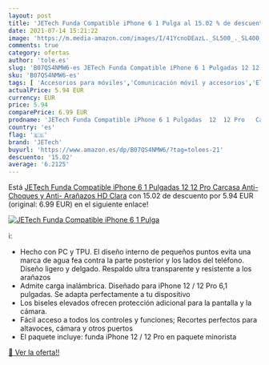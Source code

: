 ```yaml
---
layout: post
title: 'JETech Funda Compatible iPhone 6 1 Pulga al 15.02 % de descuento'
date: 2021-07-14 15:21:22
image: 'https://m.media-amazon.com/images/I/41YcnoDEazL._SL500_._SL400_.jpg'
comments: true
category: ofertas
author: 'tole.es'
slug: 'B07QS4NMW6-es JETech Funda Compatible iPhone 6 1 Pulgadas 12 12 Pro...'
sku: 'B07QS4NMW6-es'
tags: [ 'Accesorios para móviles','Comunicación móvil y accesorios','Electrónica','Fundas y carcasas para teléfonos móviles','iphone','jetech', ]
actualPrice: 5.94 EUR
currency: EUR
price: 5.94
comparePrice: 6.99 EUR
prodname: 'JETech Funda Compatible iPhone 6 1 Pulgadas  12  12 Pro   Carcasa Anti-Choques y Anti- Arañazos  HD Clara'
country: 'es'
flag: '🇪🇸'
brand: 'JETech'
buyurl: 'https://www.amazon.es/dp/B07QS4NMW6/?tag=tolees-21'
descuento: '15.02'
average: '6.2125'
---
```


Está [JETech Funda Compatible iPhone 6 1 Pulgadas  12  12 Pro   Carcasa Anti-Choques y Anti- Arañazos  HD Clara](https://www.amazon.es/dp/B07QS4NMW6/?tag=tolees-21) con 15.02 de descuento por 5.94 EUR (original: 6.99 EUR) en el siguiente enlace!

[![JETech Funda Compatible iPhone 6 1 Pulga](https://m.media-amazon.com/images/I/41YcnoDEazL._SL500_._SL400_.jpg)](https://www.amazon.es/dp/B07QS4NMW6/?tag=tolees-21)

ℹ️:

- Hecho con PC y TPU. El diseño interno de pequeños puntos evita una marca de agua fea contra la parte posterior y los lados del teléfono. Diseño ligero y delgado. Respaldo ultra transparente y resistente a los arañazos
- Admite carga inalámbrica. Diseñado para iPhone 12 / 12 Pro 6,1 pulgadas. Se adapta perfectamente a tu dispositivo
- Los biseles elevados ofrecen protección adicional para la pantalla y la cámara.
- Fácil acceso a todos los controles y funciones; Recortes perfectos para altavoces, cámara y otros puertos
- El paquete incluye: funda iPhone 12 / 12 Pro en paquete minorista

[🛒 Ver la oferta!!](https://www.amazon.es/dp/B07QS4NMW6/?tag=tolees-21)
